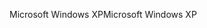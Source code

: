 <span data-ttu-id="73be0-101">Microsoft Windows XP</span><span class="sxs-lookup"><span data-stu-id="73be0-101">Microsoft Windows XP</span></span>